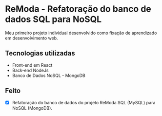 # ReModa - Refatoração do banco de dados SQL para NoSQL

Meu primeiro projeto individual desenvolvido como fixação de aprendizado em desenvolvimento web. 

## Tecnologias utilizadas
 
 - Front-end em React
 - Back-end NodeJs
 - Banco de Dados NoSQL - MongoDB

## Feito

- [x] Refatoração do banco de dados do projeto ReModa SQL (MySQL) para NoSQL (MongoDB).
